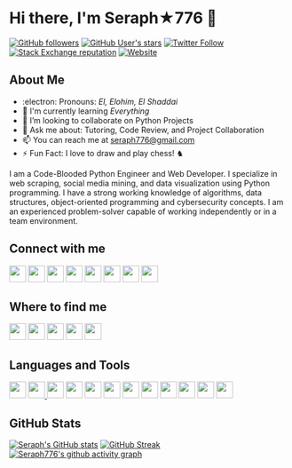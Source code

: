 # Hi there, I'm Seraph★776 👋

[![GitHub followers](https://img.shields.io/github/followers/seraph776?logo=github&style=for-the-badge)](https://github.com/seraph776)
[![GitHub User's stars](https://img.shields.io/github/stars/seraph776?logo=github&style=for-the-badge)](https://github.com/seraph776)
[![Twitter Follow](https://img.shields.io/twitter/follow/seraph776?color=blue&logo=twitter&style=for-the-badge)](https://twitter.com/seraph776)
[![Stack Exchange reputation](https://img.shields.io/stackexchange/stackoverflow.com/r/14462728?logo=stackoverflow&style=for-the-badge)](https://stackoverflow.com/users//seraph)
[![Website](https://img.shields.io/website?label=Seraph76.com&logo=appveyor&logoColor=green&style=for-the-badge&url=https%3A%2F%2Fseraph76.com%2F)](https://seraph76.com/)

## About Me

- :electron: Pronouns: _El, Elohim, El Shaddai_
- 🌱 I'm currently learning _Everything_ 
- 🤝 I’m looking to collaborate on Python Projects
- 💬 Ask me about: Tutoring, Code Review, and Project Collaboration
- 📫 You can reach me at [seraph776@gmail.com](mailto:seraph776@gmail.com)    
- ⚡ Fun Fact: I love to draw and play chess! ♞

I am a Code-Blooded Python Engineer and Web Developer. I specialize in web scraping, social media mining, and data visualization using Python programming. I have a strong working knowledge of algorithms, data structures, object-oriented programming and cybersecurity concepts. I am an experienced problem-solver capable of working independently or in a team environment.<br> 


## Connect with me

<a href="https://www.linkedin.com/in/wmassey776/"><img src="https://cdn.jsdelivr.net/npm/simple-icons@3.0.1/icons/linkedin.svg" height="30" width="30"/></a>
<a href="https://www.youtube.com/channel/UCubvql5Iyb2wc5jMWISDieA/playlists"><img src="https://cdn.jsdelivr.net/npm/simple-icons@3.0.1/icons/youtube.svg" height="30" width="30"/></a>
<a href="https://twitter.com/seraph776"><img src="https://cdn.jsdelivr.net/npm/simple-icons@3.0.1/icons/twitter.svg" height="30" width="30"/></a>
<a href="https://dev.to/seraph776"><img src="https://cdn.jsdelivr.net/npm/simple-icons@3.0.1/icons/dev-dot-to.svg" height="30" width="30"/></a>
<a href="https://stackoverflow.com/users/14462728/seraph"><img src="https://cdn.jsdelivr.net/npm/simple-icons@3.0.1/icons/stackoverflow.svg" height="30" width="30"/></a>
<a href="https://www.codecademy.com/profiles/Seraph776"><img src="https://cdn.jsdelivr.net/npm/simple-icons@3.0.1/icons/codecademy.svg" height="30" width="30"/></a>
<a href="https://www.reddit.com/user/seraph776"><img src="https://cdn.jsdelivr.net/npm/simple-icons@3.0.1/icons/reddit.svg" height="30" width="30"/></a>
<a href="https://discordapp.com/users/766170036364247073"><img src="https://cdn.jsdelivr.net/npm/simple-icons@3.0.1/icons/discord.svg" height="30" width="30"/></a>


## Where to find me


<a href="https://www.codewars.com/users/seraph776"><img src="https://cdn.jsdelivr.net/npm/simple-icons@3.0.1/icons/codewars.svg" height="30" width="30"/></a>
<a href="https://www.hackerrank.com/seraph776"><img src="https://cdn.jsdelivr.net/npm/simple-icons@3.0.1/icons/hackerrank.svg" height="30" width="30"/></a>
<a href="https://leetcode.com/seraph776/"><img src="https://cdn.jsdelivr.net/npm/simple-icons@3.0.1/icons/leetcode.svg" height="30" width="30"/></a>
<a href="https://exercism.org/profiles/seraph776"><img src="https://cdn.jsdelivr.net/npm/simple-icons@3.0.1/icons/codechef.svg" height="30" width="30"/></a>
<a href="https://www.codechef.com/users/seraph776"><img src="https://cdn.jsdelivr.net/npm/simple-icons@3.0.1/icons/exercism.svg" height="30" width="30"/></a>



## Languages and Tools

<a href="#"><img src="https://cdn.jsdelivr.net/npm/simple-icons@3.0.1/icons/visualstudiocode.svg" height="30" width="30"/></a>
<a href="#"><img src="https://cdn.jsdelivr.net/npm/simple-icons@3.0.1/icons/python.svg" height="30" width="30"/> </a>
<a href="#"><img src="https://cdn.jsdelivr.net/npm/simple-icons@3.0.1/icons/git.svg" height="30" width="30"/></a>
<a href="#"><img src="https://cdn.jsdelivr.net/npm/simple-icons@3.0.1/icons/github.svg" height="30" width="30"/></a>
<a href="#"><img src="https://cdn.jsdelivr.net/npm/simple-icons@3.0.1/icons/cplusplus.svg" height="30" width="30"/></a>
<a href="#"><img src="https://cdn.jsdelivr.net/npm/simple-icons@3.0.1/icons/php.svg" height="30" width="30"/></a>
<a href="#"><img src="https://cdn.jsdelivr.net/npm/simple-icons@3.0.1/icons/javascript.svg" height="30" width="30"/></a>
<a href="#"><img src="https://cdn.jsdelivr.net/npm/simple-icons@3.0.1/icons/html5.svg" height="30" width="30"/></a>
<a href="#"><img src="https://cdn.jsdelivr.net/npm/simple-icons@3.0.1/icons/css3.svg" height="30" width="30"/></a>
<a href="#"><img src="https://cdn.jsdelivr.net/npm/simple-icons@3.0.1/icons/react.svg" height="30" width="30"/></a>
<a href="#"><img src="https://cdn.jsdelivr.net/npm/simple-icons@3.0.1/icons/mongodb.svg" height="30" width="30"/></a>
<a href="#"><img src="https://cdn.jsdelivr.net/npm/simple-icons@3.0.1/icons/mysql.svg" height="30" width="30"/></a>

## GitHub Stats

[![Seraph's GitHub stats](https://github-readme-stats.vercel.app/api?username=seraph776&count_private=true&title_color=7A7ADB&amp;icon_color=2234AE&amp;text_color=D3D3D3&amp;bg_color=0,000000,130F40&show_icons=true)](#) 
[![GitHub Streak](https://github-readme-streak-stats.herokuapp.com/?user=seraph776&theme=tokyonight)](https://github.com/seraph776/github-readme-streak-stats)
[![Seraph776's github activity graph](https://activity-graph.herokuapp.com/graph?username=seraph776&theme=react-dark)](https://github.com/seraph776/github-readme-activity-graph)


<!-- OLD CODE

[![Top Langs](https://github-readme-stats.vercel.app/api/top-langs/?username=seraph776&exclude_repo=seraph776.github.io&langs_count=5&layout=compact&&title_color=fff&icon_color=6a9fb5&text_color=9f9f9f&bg_color=151515)](#)
---
### 📕 Latest Blog post

- Blah
- Blah 
- Blah

[![Stack Exchange reputation](https://img.shields.io/stackexchange/stackoverflow/r/14462728?logo=stackoverflow&style=for-the-badge)](https://stackoverflow.com/users/14462728/seraph)

### Support my Work

➡️ Subscribestar: https://tinyurl.com/ek288teb    
➡️ Patreon: https://tinyurl.com/yckjyby4


### Donations

[![Donate](https://img.shields.io/badge/--blue?&label=Coinbase&logo=coinbase&logoColor=white&style=for-the-badge)](https://commerce.coinbase.com/checkout/7f613ea3-4eae-4a9d-8eb1-8a147b7e4457) 
[![Donate](https://img.shields.io/badge/--blue?&label=Bitcoin&logo=bitcoin&logoColor=white&style=for-the-badge)](https://commerce.coinbase.com/checkout/7f613ea3-4eae-4a9d-8eb1-8a147b7e4457) 
[![Donate](https://img.shields.io/badge/--blue?&label=Paypal&logo=paypal&logoColor=white&style=for-the-badge)](https://commerce.coinbase.com/checkout/7f613ea3-4eae-4a9d-8eb1-8a147b7e4457)


### Old Social MEdia and Gamming
[![Codewars](https://img.shields.io/badge/-blue?&labelColor=black&label=Codewars&logo=codewars&logoColor=white)](https://www.codewars.com/users/seraph776)
[![Hackerrank](https://img.shields.io/badge/-blue?&labelColor=black&label=HackerRank&logo=hackerrank&logoColor=white)](https://www.hackerrank.com/seraph776)
[![Leet Code](https://img.shields.io/badge/-blue?&labelColor=black&label=Leet%20Code&logo=leetcode&logoColor=white)](https://leetcode.com/seraph776/) 
[![Chess](https://img.shields.io/badge/-blue?&labelColor=black&label=Chess.com&logo=lichess&logoColor=white)](https://www.chess.com/member/seraph776) 
[![Coderwall](https://img.shields.io/badge/-blue?label=Coderwall&logo=coderwall&logoColor=white)](https://coderwall.com/seraph776) 
[![CodersRank](https://img.shields.io/badge/-blue?label=Coders%20Rank&logo=codersrank&logoColor=white)](https://profile.codersrank.io/user/seraph776)
[![CodeProject](https://img.shields.io/badge/-blue?label=Code%20Project&logo=codeproject&logoColor=white)](https://www.codeproject.com/Members/seraph776) 
[![LinkedIn](https://img.shields.io/badge/-blue?label=LinkedIn&logo=linkedin&logoColor=white)](https://www.linkedin.com/in/wmassey776/)
[![Reddit](https://img.shields.io/badge/-blue?&labelColor=black&label=Reddit&logo=reddit&logoColor=white)](https://www.reddit.com/user/seraph776)
[![Discord](https://img.shields.io/badge/-blue?&labelColor=black&label=Discord&logo=discord&logoColor=white)](https://discordapp.com/users/766170036364247073) 
[![StackOverflow](https://img.shields.io/badge/-blue?&labelColor=black&label=Sack%20OverFlow&logo=stackoverflow&logoColor=white)](https://stackoverflow.com/users/14462728/seraph776) 
[![Codecademy](https://img.shields.io/badge/-blue?&labelColor=black&label=Codecademy&logo=codecademy&logoColor=white)](https://www.codecademy.com/profiles/Seraph776)
[![Resume](https://img.shields.io/badge/Resume-blue?logo=docusign&logoColor=white)](https://github.com/seraph776/seraph776/raw/main/resources/resume.pdf) 

## Typing effect
[![Typing SVG](https://readme-typing-svg.herokuapp.com?font=Ariel&color=%235580A1&lines=I+specialize+in+Web+Scraping%2C;and+Data+Visualization!;I'm+just+here+to+code+something...)](https://git.io/typing-svg)


I consider myself a Student of Life, for Life. The more I Learn, the more "I know that I know nothing - Socrates."
Which compels me to Learn something New every day. Some of my interests include:

-->


<!--
**seraph776/seraph776** is a ✨ _special_ ✨ repository because its `README.md` (this file) appears on your GitHub profile.

Here are some ideas to get you started:

- 🔭 I’m currently working on ...
- 🌱 I’m currently learning ...
- 👯 I’m looking to collaborate on ...
- 🤔 I’m looking for help with ...
- 💬 Ask me about ...
- 📫 How to reach me: ...
- 😄 Pronouns: ...
- ⚡ Fun fact: ...
- 🤝🙂
-->
